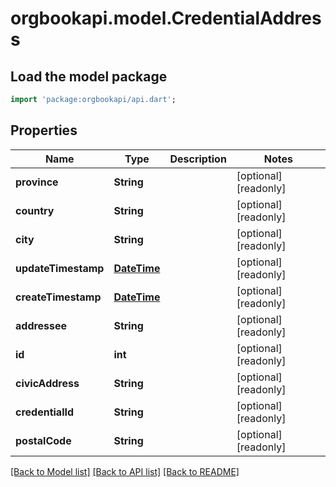 # orgbookapi.model.CredentialAddress

## Load the model package
```dart
import 'package:orgbookapi/api.dart';
```

## Properties
Name | Type | Description | Notes
------------ | ------------- | ------------- | -------------
**province** | **String** |  | [optional] [readonly] 
**country** | **String** |  | [optional] [readonly] 
**city** | **String** |  | [optional] [readonly] 
**updateTimestamp** | [**DateTime**](DateTime.md) |  | [optional] [readonly] 
**createTimestamp** | [**DateTime**](DateTime.md) |  | [optional] [readonly] 
**addressee** | **String** |  | [optional] [readonly] 
**id** | **int** |  | [optional] [readonly] 
**civicAddress** | **String** |  | [optional] [readonly] 
**credentialId** | **String** |  | [optional] [readonly] 
**postalCode** | **String** |  | [optional] [readonly] 

[[Back to Model list]](../README.md#documentation-for-models) [[Back to API list]](../README.md#documentation-for-api-endpoints) [[Back to README]](../README.md)


